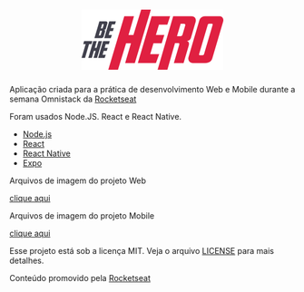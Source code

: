 

<h1 align="center">
    <img alt="Be The Hero" title="#Be The Hero" src="https://github.com/diegoandradepoa/be-the-hero/blob/master/frontend/src/assets/logo.svg" width="250px" />
</h1>

Aplicação criada para a prática de desenvolvimento Web e Mobile durante a semana Omnistack da [Rocketseat](https://rocketseat.com.br/)


Foram usados Node.JS. React e React Native.

- [Node.js](https://nodejs.org/en/)
- [React](https://reactjs.org)
- [React Native](https://facebook.github.io/react-native/)
- [Expo](https://expo.io/)

Arquivos de imagem do projeto Web

[clique aqui](https://github.com/diegoandradepoa/be-the-hero/tree/master/imagens/Web)

Arquivos de imagem do projeto Mobile

[clique aqui](https://github.com/diegoandradepoa/be-the-hero/tree/master/imagens/Mobo)

Esse projeto está sob a licença MIT. Veja o arquivo [LICENSE](LICENSE.md) para mais detalhes.

Conteúdo promovido pela [Rocketseat](https://rocketseat.com.br/)


